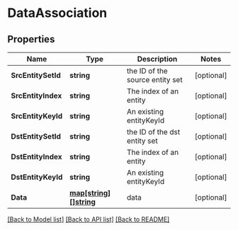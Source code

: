 # DataAssociation

## Properties

Name | Type | Description | Notes
------------ | ------------- | ------------- | -------------
**SrcEntitySetId** | **string** | the ID of the source entity set | [optional] 
**SrcEntityIndex** | **string** | The index of an entity | [optional] 
**SrcEntityKeyId** | **string** | An existing entityKeyId | [optional] 
**DstEntitySetId** | **string** | the ID of the dst entity set | [optional] 
**DstEntityIndex** | **string** | The index of an entity | [optional] 
**DstEntityKeyId** | **string** | An existing entityKeyId | [optional] 
**Data** | [**map[string][]string**](array.md) | data | [optional] 

[[Back to Model list]](../README.md#documentation-for-models) [[Back to API list]](../README.md#documentation-for-api-endpoints) [[Back to README]](../README.md)


